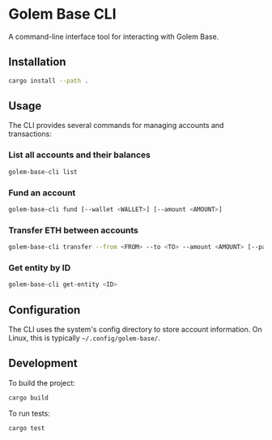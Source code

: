 # Golem Base CLI

A command-line interface tool for interacting with Golem Base.

## Installation

```bash
cargo install --path .
```

## Usage

The CLI provides several commands for managing accounts and transactions:

### List all accounts and their balances
```bash
golem-base-cli list
```

### Fund an account
```bash
golem-base-cli fund [--wallet <WALLET>] [--amount <AMOUNT>]
```

### Transfer ETH between accounts
```bash
golem-base-cli transfer --from <FROM> --to <TO> --amount <AMOUNT> [--password <PASSWORD>]
```

### Get entity by ID
```bash
golem-base-cli get-entity <ID>
```

## Configuration

The CLI uses the system's config directory to store account information. On Linux, this is typically `~/.config/golem-base/`.

## Development

To build the project:
```bash
cargo build
```

To run tests:
```bash
cargo test
``` 